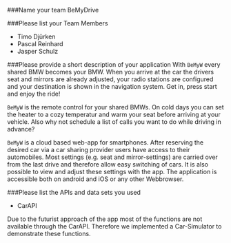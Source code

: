 ###Name your team
BeMyDrive

###Please list your Team Members

* Timo Djürken
* Pascal Reinhard
* Jasper Schulz


###Please provide a short description of your application
With `BeMyW` every shared BMW becomes your BMW. When you arrive at the car the drivers seat and mirrors are already adjusted, your radio stations are configured and your destination is  shown in the navigation system. Get in, press start and enjoy the ride!

`BeMyW` is the remote control for your shared BMWs. On cold days you can set the heater to a cozy temperatur and warm your seat before arriving at your vehicle. Also why not schedule a list of calls you want to do while driving in advance?

`BeMyW` is a cloud based web-app for smartphones. After reserving the desired car via a car sharing provider users have access to their automobiles. Most settings (e.g. seat and mirror-settings) are carried over from the last drive and therefore allow easy switching of cars. It is also possible to view and adjust these settings with the app. The application is accessible both on android and iOS or any other Webbrowser.

###Please list the APIs and data sets you used
* CarAPI

Due to the futurist approach of the app most of the functions are not available through the CarAPI. Therefore we implemented a Car-Simulator to demonstrate these functions.